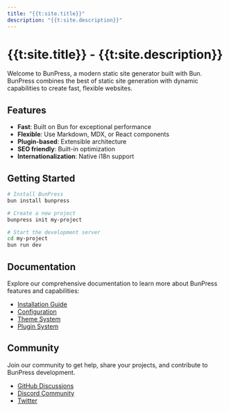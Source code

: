 ```yaml
---
title: "{{t:site.title}}"
description: "{{t:site.description}}"
---
```


# {{t:site.title}} - {{t:site.description}}

Welcome to BunPress, a modern static site generator built with Bun. BunPress combines the best of static site generation with dynamic capabilities to create fast, flexible websites.

## Features

- **Fast**: Built on Bun for exceptional performance
- **Flexible**: Use Markdown, MDX, or React components
- **Plugin-based**: Extensible architecture
- **SEO friendly**: Built-in optimization
- **Internationalization**: Native i18n support

## Getting Started

```bash
# Install BunPress
bun install bunpress

# Create a new project
bunpress init my-project

# Start the development server
cd my-project
bun run dev
```

## Documentation

Explore our comprehensive documentation to learn more about BunPress features and capabilities:

- [Installation Guide](/docs/guide/installation)
- [Configuration](/docs/guide/configuration)
- [Theme System](/docs/guide/themes)
- [Plugin System](/docs/guide/plugins)

## Community

Join our community to get help, share your projects, and contribute to BunPress development.

- [GitHub Discussions](https://github.com/bunpress/bunpress/discussions)
- [Discord Community](https://discord.gg/bunpress)
- [Twitter](https://twitter.com/bunpress) 